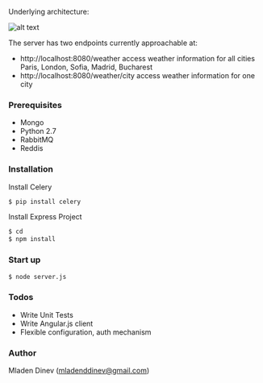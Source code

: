 
Underlying architecture:

![alt text](https://image.ibb.co/dTJL9R/Untitled_Diagram2.png)

The server has two endpoints currently approachable at:
  - http://localhost:8080/weather access weather information for all cities Paris, London, Sofia, Madrid, Bucharest
  - http://localhost:8080/weather/city access weather information for one city

### Prerequisites
 - Mongo
 - Python 2.7
 - RabbitMQ
 - Reddis


### Installation

Install Celery

```sh
$ pip install celery
```

Install Express Project

```sh
$ cd 
$ npm install 
```

### Start up
```sh
$ node server.js
```


### Todos
 - Write Unit Tests
 - Write Angular.js client
 - Flexible configuration, auth mechanism
 
 
### Author
  Mladen Dinev (mladenddinev@gmail.com)





